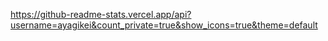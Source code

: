 https://github-readme-stats.vercel.app/api?username=ayagikei&count_private=true&show_icons=true&theme=default
